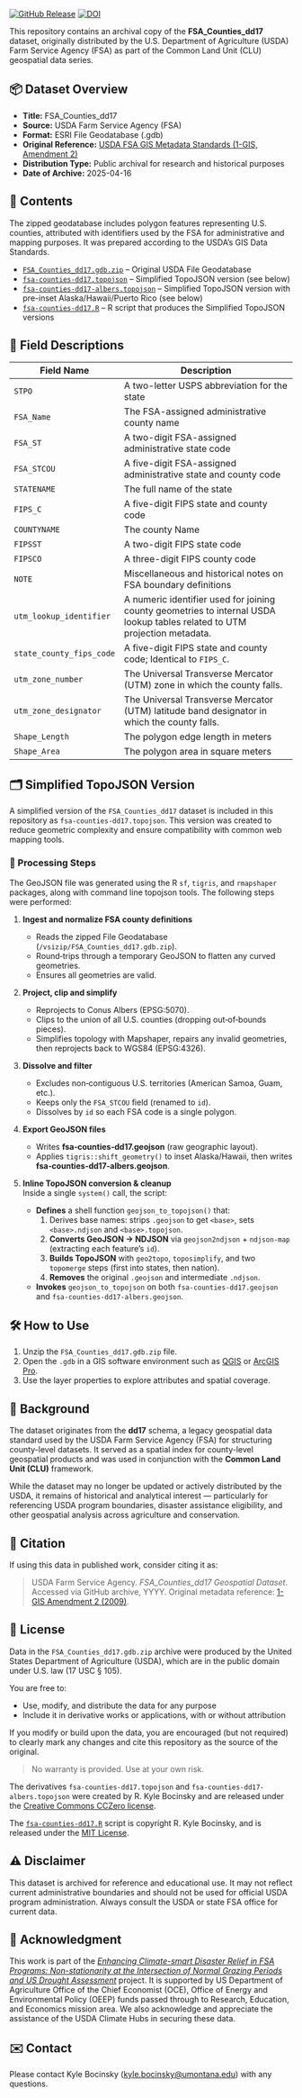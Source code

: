 [![GitHub Release](https://img.shields.io/github/v/release/climate-smart-usda/fsa-counties-dd17?label=GitHub%20Release&color=%239c27b0)](https://github.com/climate-smart-usda/fsa-counties-dd17)
[![DOI](https://zenodo.org/badge/967595011.svg)](https://zenodo.org/badge/latestdoi/967595011)

This repository contains an archival copy of the **FSA_Counties_dd17** dataset, originally distributed by the U.S. Department of Agriculture (USDA) Farm Service Agency (FSA) as part of the Common Land Unit (CLU) geospatial data series.

## 📦 Dataset Overview

-   **Title:** FSA_Counties_dd17
-   **Source:** USDA Farm Service Agency (FSA)
-   **Format:** ESRI File Geodatabase (.gdb)
-   **Original Reference:** [USDA FSA GIS Metadata Standards (1-GIS, Amendment 2)](https://www.fsa.usda.gov/Internet/FSA_File/1-gis_r00_a02.pdf)
-   **Distribution Type:** Public archival for research and historical purposes
-   **Date of Archive:** 2025-04-16

## 📂 Contents

The zipped geodatabase includes polygon features representing U.S. counties, attributed with identifiers used by the FSA for administrative and mapping purposes. It was prepared according to the USDA’s GIS Data Standards.

-   [`FSA_Counties_dd17.gdb.zip`](https://climate-smart-usda.github.io/fsa-counties-dd17/FSA_Counties_dd17.gdb.zip) – Original USDA File Geodatabase
-   [`fsa-counties-dd17.topojson`](https://climate-smart-usda.github.io/fsa-counties-dd17/fsa-counties-dd17.topojson) – Simplified TopoJSON version (see below)
-   [`fsa-counties-dd17-albers.topojson`](https://climate-smart-usda.github.io/fsa-counties-dd17/fsa-counties-dd17-albers.topojson) – Simplified TopoJSON version with pre-inset Alaska/Hawaii/Puerto Rico (see below)
-   [`fsa-counties-dd17.R`](https://climate-smart-usda.github.io/fsa-counties-dd17/fsa-counties-dd17.R) – R script that produces the Simplified TopoJSON versions

## 🧾 Field Descriptions

| Field Name | Description |
|-----------------------------------|-------------------------------------|
| `STPO` | A two-letter USPS abbreviation for the state |
| `FSA_Name` | The FSA-assigned administrative county name |
| `FSA_ST` | A two-digit FSA-assigned administrative state code |
| `FSA_STCOU` | A five-digit FSA-assigned administrative state and county code |
| `STATENAME` | The full name of the state |
| `FIPS_C` | A five-digit FIPS state and county code |
| `COUNTYNAME` | The county Name |
| `FIPSST` | A two-digit FIPS state code |
| `FIPSCO` | A three-digit FIPS county code |
| `NOTE` | Miscellaneous and historical notes on FSA boundary definitions |
| `utm_lookup_identifier` | A numeric identifier used for joining county geometries to internal USDA lookup tables related to UTM projection metadata. |
| `state_county_fips_code` | A five-digit FIPS state and county code; Identical to `FIPS_C`. |
| `utm_zone_number` | The Universal Transverse Mercator (UTM) zone in which the county falls. |
| `utm_zone_designator` | The Universal Transverse Mercator (UTM) latitude band designator in which the county falls. |
| `Shape_Length` | The polygon edge length in meters |
| `Shape_Area` | The polygon area in square meters |

## 🗂️ Simplified TopoJSON Version

A simplified version of the `FSA_Counties_dd17` dataset is included in this repository as `fsa-counties-dd17.topojson`. This version was created to reduce geometric complexity and ensure compatibility with common web mapping tools.

### 🔧 Processing Steps

The GeoJSON file was generated using the R `sf`, `tigris`, and `rmapshaper` packages, along with command line topojson tools. The following steps were performed:

1. **Ingest and normalize FSA county definitions**  
   - Reads the zipped File Geodatabase (`/vsizip/FSA_Counties_dd17.gdb.zip`).  
   - Round‑trips through a temporary GeoJSON to flatten any curved geometries.  
   - Ensures all geometries are valid.

2. **Project, clip and simplify**  
   - Reprojects to Conus Albers (EPSG:5070).  
   - Clips to the union of all U.S. counties (dropping out‑of‑bounds pieces).  
   - Simplifies topology with Mapshaper, repairs any invalid geometries, then reprojects back to WGS84 (EPSG:4326).

3. **Dissolve and filter**  
   - Excludes non‑contiguous U.S. territories (American Samoa, Guam, etc.).  
   - Keeps only the `FSA_STCOU` field (renamed to `id`).  
   - Dissolves by `id` so each FSA code is a single polygon.

4. **Export GeoJSON files**  
   - Writes **fsa‑counties‑dd17.geojson** (raw geographic layout).  
   - Applies `tigris::shift_geometry()` to inset Alaska/Hawaii, then writes **fsa‑counties‑dd17‑albers.geojson**.

5. **Inline TopoJSON conversion & cleanup**  
   Inside a single `system()` call, the script:
   - **Defines** a shell function `geojson_to_topojson()` that:
     1. Derives base names: strips `.geojson` to get `<base>`, sets `<base>.ndjson` and `<base>.topojson`.  
     2. **Converts GeoJSON → NDJSON** via `geojson2ndjson` + `ndjson-map` (extracting each feature’s `id`).  
     3. **Builds TopoJSON** with `geo2topo`, `toposimplify`, and two `topomerge` steps (first into states, then nation).  
     4. **Removes** the original `.geojson` and intermediate `.ndjson`.  
   - **Invokes** `geojson_to_topojson` on both `fsa-counties-dd17.geojson` and `fsa-counties-dd17-albers.geojson`.

## 🛠️ How to Use

1.  Unzip the `FSA_Counties_dd17.gdb.zip` file.
2.  Open the `.gdb` in a GIS software environment such as [QGIS](https://qgis.org) or [ArcGIS Pro](https://www.esri.com/en-us/arcgis/products/arcgis-pro/overview).
3.  Use the layer properties to explore attributes and spatial coverage.

## 📌 Background

The dataset originates from the **dd17** schema, a legacy geospatial data standard used by the USDA Farm Service Agency (FSA) for structuring county-level datasets. It served as a spatial index for county-level geospatial products and was used in conjunction with the **Common Land Unit (CLU)** framework.

While the dataset may no longer be updated or actively distributed by the USDA, it remains of historical and analytical interest — particularly for referencing USDA program boundaries, disaster assistance eligibility, and other geospatial analysis across agriculture and conservation.

## 📜 Citation

If using this data in published work, consider citing it as:

> USDA Farm Service Agency. *FSA_Counties_dd17 Geospatial Dataset*. Accessed via GitHub archive, YYYY. Original metadata reference: [1-GIS Amendment 2 (2009)](https://www.fsa.usda.gov/Internet/FSA_File/1-gis_r00_a02.pdf).

## 📄 License

Data in the `FSA_Counties_dd17.gdb.zip` archive were produced by the United States Department of Agriculture (USDA), which are in the public domain under U.S. law (17 USC § 105).

You are free to: 

  - Use, modify, and distribute the data for any purpose 
  - Include it in derivative works or applications, with or without attribution

If you modify or build upon the data, you are encouraged (but not required) to clearly mark any changes and cite this repository as the source of the original.

> No warranty is provided. Use at your own risk.

The derivatives `fsa-counties-dd17.topojson` and `fsa-counties-dd17-albers.topojson` were created by R. Kyle Bocinsky and are released under the [Creative Commons CCZero license](https://creativecommons.org/publicdomain/zero/1.0/).

The [`fsa-counties-dd17.R`](fsa-counties-dd17.R) script is copyright R. Kyle Bocinsky, and is released under the [MIT License](LICENSE).

## ⚠️ Disclaimer

This dataset is archived for reference and educational use. It may not reflect current administrative boundaries and should not be used for official USDA program administration. Always consult the USDA or state FSA office for current data.

## 👏 Acknowledgment

This work is part of the [*Enhancing Climate-smart Disaster Relief in FSA Programs: Non-stationarity at the Intersection of Normal Grazing Periods and US Drought Assessment*](https://www.ars.usda.gov/research/project/?accnNo=444612) project. It is supported by US Department of Agriculture Office of the Chief Economist (OCE), Office of Energy and Environmental Policy (OEEP) funds passed through to Research, Education, and Economics mission area. We also acknowledge and appreciate the assistance of the USDA Climate Hubs in securing these data.

## ✉️ Contact

Please contact Kyle Bocinsky ([kyle.bocinsky@umontana.edu](mailto:kyle.bocinsky@umontana.edu)) with any questions.
